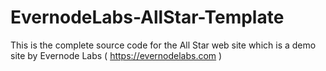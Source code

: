 # EvernodeLabs-AllStar-Template
This is the complete source code for the All Star web site which is a demo site by Evernode Labs ( https://evernodelabs.com )
